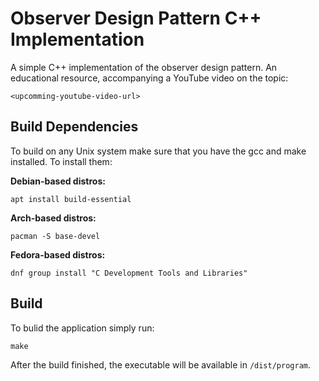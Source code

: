 # Observer Design Pattern C++ Implementation

A simple C++ implementation of the observer design pattern. An educational resource, accompanying a YouTube video on the topic:

`<upcomming-youtube-video-url>`

## Build Dependencies

To build on any Unix system make sure that you have the gcc and make installed. To install them:

**Debian-based distros:**

```
apt install build-essential
```

**Arch-based distros:**

```
pacman -S base-devel
```

**Fedora-based distros:**

```
dnf group install "C Development Tools and Libraries"
```

## Build

To bulid the application simply run:

```
make
```

After the build finished, the executable will be available in `/dist/program`.
